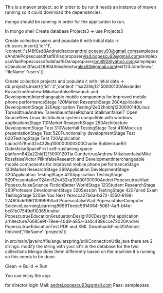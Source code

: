 This is a maven project, so in order to be run it needs an instance 
of maven running so it could download the dependencies.

mongo should be running in order for the application to run.

In mongo shell
Create database Projects3
-> use Projects3

Create collection users and populate it with initial data
-> db.users.insert({'id':'1', 'content':'<users><user><id>sf48f0sd8</id><username>Andrei</username><role>director</role><mail>andrei.popescu93@gmail.com</mail><password>samplepass</password><first-name>Andrei</first-name><last-name>Popescu</last-name></user><user><id>ssdfsaf8</id><username>Vlad</username><role>proposer</role><mail>vlad.popescu93@gmail.com</mail><password>samplepass</password><first-name>Vlad</first-name><last-name>Popescu</last-name></user><user><id>ssdfsdafaaf8</id><username>Oana</username><role>proposer</role><mail>ionel92@yahoo.com</mail><password>samplepass</password><first-name>Oana</first-name><last-name>Ionel</last-name></user><user><id>3fasat28904</id><username>Alex</username><role>director</role><mail>alex93@gmail.com</mail><password>test123</password><first-name>John</first-name><last-name>Snow</last-name></user></users>', 'fileName':'users'})

Create collection projects and populate it with initial data
-> db.projects.insert({'id':'2','content':'<projects><project><id>1sa22hkj121</id><title>Artas Project</title><budget>50000</budget><duration>100</duration><partners><partner><name>Alexander Kovaci</name><leader>true</leader></partner><partner><name>Andrew Mikalson</name><leader>false</leader></partner></partners><domain>Research and Development</domain><objective>Interchangeable mobile components for improved mobile phone performance</objective><stages><stage><name>Stage 1</name><duration>20</duration><description>Market Research</description></stage><stage><name>Stage 2</name><duration>60</duration><description>Application Development</description></stage><stage><name>Stage 3</name><duration>20</duration><description>Application Testing</description></stage></stages></project><project><id>12e32hnbhj1</id><title>Linux X Distribution</title><budget>200000</budget><duration>140</duration><partners><partner><name>Linus Torvald</name><leader>true</leader></partner><partner><name>Andrew Tanenbaum</name><leader>false</leader></partner><partner><name>Richard Stallman</name><leader>false</leader></partner></partners><domain>IT Open Source</domain><objective>New Linux distribution system compatible with windows applications</objective><stages><stage><name>Stage 1</name><duration>10</duration><description>Market Research</description></stage><stage><name>Stage 2</name><duration>50</duration><description>Architecture Development</description></stage><stage><name>Stage Test 3</name><duration>10</duration><description>Waterfall Testing</description></stage><stage><name>Stage Test 4</name><duration>10</duration><description>Mock up presentation</description></stage><stage><name>Stage Test 5</name><duration>20</duration><description>Functionality development</description></stage><stage><name>Stage Test 6</name><duration>20</duration><description>Testing</description></stage><stage><name>Stage Test 7</name><duration>20</duration><description>Application Launch</description></stage></stages></project><project><id>178nn32v432kq</id><title>Apollo Solaris</title><budget>100000000</budget><duration>300</duration><partners><partner><name>Charlie Bolden</name><leader>true</leader></partner><partner><name>Bill Gates</name><leader>false</leader></partner></partners><domain>Space</domain><objective>First self-sustaining space platform</objective><stages></stages></project><project><id>842a22hkj121</id><title>Project ARA</title><budget>5000</budget><duration>120</duration><partners><partner><name>Tia Gunder</name><leader>true</leader></partner><partner><name>Andrew Mikalson</name><leader>false</leader></partner><partner><name>Mike Ross</name><leader>false</leader></partner><partner><name>Victor Plikn</name><leader>false</leader></partner></partners><domain>Research and Development</domain><objective>Interchangeable mobile components for improved mobile phone performance</objective><stages><stage><name>Stage 1</name><duration>20</duration><description>Market Research</description></stage><stage><name>Stage 2</name><duration>60</duration><description>Application Development</description></stage><stage><name>Stage 3</name><duration>20</duration><description>Application Testing</description></stage><stage><name>Stage 4</name><duration>20</duration><description>Application Testing</description></stage><stage><name>Stage 5</name><duration>20</duration><description>Presentation</description></stage></stages></project><project><id>1124nn32v432kq</id><title>Politehnica</title><budget>10000</budget><duration>100000</duration><partners><partner><name>Andrei Popescu</name><leader>true</leader></partner><partner><name>Vlad Popescu</name><leader>false</leader></partner></partners><domain>Science Fiction</domain><objective>Better World</objective><stages><stage><name>Stage 1</name><duration>20</duration><description>Student Research</description></stage><stage><name>Stage 2</name><duration>60</duration><description>Professor Development</description></stage><stage><name>Stage 3</name><duration>20</duration><description>Session Testing</description></stage><stage><name>Stage 4</name><duration>20</duration><description>Failed Exam Testing</description></stage><stage><name>Stage 5</name><duration>20</duration><description>Se You Next Year</description></stage></stages></project><project><id>cca27b6a-b372-4550-9189-27490bde1961</id><title>Semantic Web</title><budget>10</budget><duration>9999</duration><partners><partner><name>Vlad Popescu</name><leader>false</leader></partner><partner><name>Vlad Popescu</name><leader>false</leader></partner></partners><domain>Computer Science</domain><objective>Learning</objective><stages><stage><name>Learning</name><duration>9999</duration><description>Tired</description></stage></stages></project><project><id>c5914064-5081-4aff-bf4e-bc61b07549df</id><title>Diploma Project</title><budget>10</budget><duration>365</duration><partners><partner><name>Andrei Popescu</name><leader>true</leader></partner></partners><domain>Education</domain><objective>Graduation</objective><stages><stage><name>Design</name><duration>100</duration><description>Design the application arhitecture</description></stage></stages></project><project><id>76085e9f-78ee-40d9-a85a-3a0c4386cce7</id><title>PDFandXML</title><budget>20</budget><duration>20</duration><partners><partner><name>Andrei Popescu</name><leader>true</leader></partner></partners><domain>Education</domain><objective>Test PDF and XML Downloads</objective><stages><stage><name>Final</name><duration>20</duration><description>Almost finished</description></stage></stages></project></projects>','fileName':'projects'})


in src/main/java/ro/fils/angularspring/util/ConnectionUtils.java there are 2 strings. modify the string with your id's in the database for the two collections
Mongo does them differently based on the machine it's running so this needs to be done.

Clean -> Build -> Run

You can enjoy the app.

for director login
Mail: andrei.popescu93@gmail.com
Pass: samplepass
